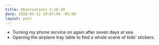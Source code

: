 ```yaml
---
title: Observations 2-10-20
date: 2020-03-12 19:07:56 -05:00
layout: post
---
```


- Turning my phone service on again after seven days at sea.
- Opening the airplane tray table to find a whole scene of kids’ stickers.